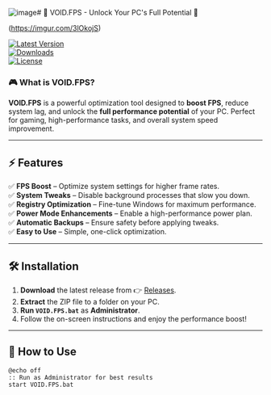 ![image](https://github.com/user-attachments/assets/e1698e5b-73f6-4913-9b17-6fd51b9b19ae)# 🌟 VOID.FPS - Unlock Your PC's Full Potential 🚀  

(https://imgur.com/3lOkojS)  

[![Latest Version](https://img.shields.io/github/v/release/g0ddvoid/VOID.FPS)](https://github.com/g0ddvoid/Void.FPS)  
[![Downloads](https://img.shields.io/github/downloads/g0ddvoid/VOID.FPS/total?color=blue)](https://github.com/YOUR_GITHUB_USERNAME/VOID.FPS/releases)  
[![License](https://img.shields.io/github/license/g0ddvoid/VOID.FPS)](LICENSE)  

### 🎮 **What is VOID.FPS?**  
**VOID.FPS** is a powerful optimization tool designed to **boost FPS**, reduce system lag, and unlock the **full performance potential** of your PC. Perfect for gaming, high-performance tasks, and overall system speed improvement.  

---

## ⚡ **Features**  
✅ **FPS Boost** – Optimize system settings for higher frame rates.  
✅ **System Tweaks** – Disable background processes that slow you down.  
✅ **Registry Optimization** – Fine-tune Windows for maximum performance.  
✅ **Power Mode Enhancements** – Enable a high-performance power plan.  
✅ **Automatic Backups** – Ensure safety before applying tweaks.  
✅ **Easy to Use** – Simple, one-click optimization.  

---

## 🛠️ **Installation**  
1. **Download** the latest release from 👉 [Releases](https://github.com/YOUR_GITHUB_USERNAME/VOID.FPS/releases).  
2. **Extract** the ZIP file to a folder on your PC.  
3. **Run `VOID.FPS.bat`** as **Administrator**.  
4. Follow the on-screen instructions and enjoy the performance boost!  

---

## 🎯 **How to Use**  
```batch
@echo off
:: Run as Administrator for best results
start VOID.FPS.bat

